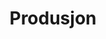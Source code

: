 ---
title: Produsjon
keywords: production
summary: "Produksjon"
sidebar: prod_sidebar
permalink: prod_index.html
folder: prod
---